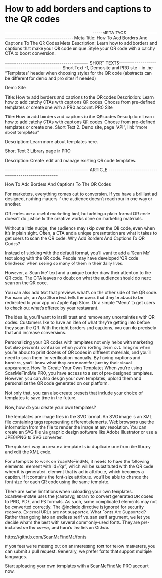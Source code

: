 <h1>How to add borders and captions to the QR codes</h1>

--------------------------------------------------META TAGS --------------------------------------------------
Meta Title: How To Add Borders And Captions To The QR Codes
Meta Description:  Learn how to add borders and captions that make your QR code unique. Style your QR code with a catchy CTA to boost conversion.

------------------------------------------- SHORT TEXTS------------------------------------------------
Short Text -1, Demo site and PRO site - in the “Templates” header when choosing styles for the QR code (abstracts can be different for demo and pro sites if needed)

Demo Site

Title: How to add borders and captions to the QR codes
Description: Learn how to add catchy CTAs with captions QR codes. Choose from pre-defined templates or create one with a PRO account.
PRO Site

Title: How to add borders and captions to the QR codes
Description: Learn how to add catchy CTAs with captions QR codes. Choose from pre-defined templates or create one.
Short Text 2. Demo site, page “API”, link “more about templates”

Description: Learn more about templates here.

Short Text 3  Library page in PRO

Description: Create, edit and manage existing QR code templates.


------------------------------------------- ARTICLE ----------------------------------------------------

How To Add Borders And Captions To The QR Codes

For marketers, everything comes out to conversion. If you have a brilliant ad designed, nothing matters if the audience doesn’t reach out in one way or another.

QR codes are a useful marketing tool, but adding a plain-format QR code doesn’t do justice to the creative works done on marketing materials.

Without a little nudge, the audience may skip over the QR code, even when it’s in plain sight. Often, a CTA and a unique presentation are what it takes to get users to scan the QR code.
Why Add Borders And Captions To QR Codes?

Instead of sticking with the default format, you’ll want to add a ‘Scan Me’ text along with the QR code. People may have developed ‘QR code blindness’ when seeing so many of them in their daily lives.

However, a ‘Scan Me’ text and a unique border draw their attention to the QR code. The CTA leaves no doubt on what the audience should do next: scan on the QR code.

You can also add text that previews what’s on the other side of the QR code. For example, an App Store text tells the users that they’re about to be redirected to your app on Apple App Store. Or a simple “Menu’ to get users to check out what’s offered by your restaurant.

The idea is, you’ll want to instill trust and remove any uncertainties with QR codes. Customers like to have an idea of what they’re getting into before they scan the QR. With the right borders and captions, you can do precisely that and increase conversions.

Personalizing your QR codes with templates not only helps with marketing but also prevents confusion when you’re sorting them out. Imagine when you’re about to print dozens of QR codes in different materials, and you’ll need to scan them for verification manually. By having captions and borders, you’ll know what they are meant for just by their visual appearance.
How To Create Your Own Templates
When you’re using ScanMeFindMe PRO, you have access to a set of pre-designed templates. However, you can also design your own templates, upload them and personalize the QR code generated on our platform.

Not only that, you can also create presets that include your choice of templates to save time in the future.

Now, how do you create your own templates?

The templates are image files in the SVG format. An SVG image is an XML file containing tags representing different elements. Web browsers use the information from the file to render the image at any resolution. You can create an SVG file via graphic design software like Adobe Illustrator or use a JPEG/PNG to SVG converter.

The quickest way to create a template is to duplicate one from the library and edit the XML code.


For a template to work on ScanMeFindMe, it needs to have the following elements.
<rect> element with id=”qr”, which will be substituted with the QR code when it is generated.
<text> element that is ad id attribute, which becomes a caption. If it contains the font-size attribute, you’ll be able to change the font size for each QR code using the same template.

There are some limitations when uploading your own templates.
ScanMeFindMe uses the [cairosvg] library to convert generated QR codes to PNG, PDF, and PS formats. As such, some complicated elements may not be converted correctly.
The @include directive is ignored for security reasons.
External URLs are not supported.
What Fonts Are Supported?
Rather than going into an endless serif vs. san serif argument, we let you decide what’s the best with several commonly-used fonts. They are pre-installed on the server, and here’s the link on Github.

https://github.com/ScanMeFindMe/fonts

If you feel we’re missing out on an interesting font for fellow marketers, you can submit a pull request. Generally, we prefer fonts that support multiple languages.

Start uploading your own templates with a ScanMeFindMe PRO account now.
